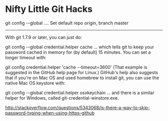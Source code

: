 # Nifty Little Git Hacks

git config --global ....
  Set default repo origin, branch master

--------------------

With git 1.7.9 or later, you can just do:

git config --global credential.helper cache
... which tells git to keep your password cached in memory for (by default) 15 minutes. You can set a longer timeout with:

git config credential.helper 'cache --timeout=3600'
(That example is suggested in the GitHub help page for Linux.) GitHub's help also suggests that if you're on Mac OS and used homebrew to install git, you can use the native Mac OS keystore with:

git config --global credential.helper osxkeychain
... and there is a similar helper for Windows, called git-credential-winstore.exe.

http://stackoverflow.com/questions/5343068/is-there-a-way-to-skip-password-typing-when-using-https-github